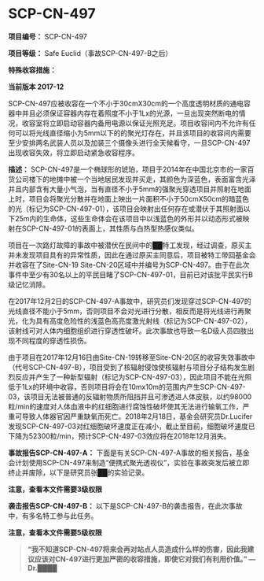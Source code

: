 # SCP-CN-497

**项目编号：** SCP-CN-497

**项目等级：** Safe Euclid（事故SCP-CN-497-B之后）

**特殊收容措施：** 

**当前版本 2017-12** 

SCP-CN-497应被收容在一个不小于30cmX30cm的一个高度透明材质的通电容器中并且必须保证容器内存在着照度不小于1Lx的光源，一旦出现突然断电的情况，收容室将立即启动容器内备用电源以保证光照充足。项目收容间内不允许有任何可以将光线直径缩小为5mm以下的的聚光灯存在，并且该项目的收容间内需要至少安排两名武装人员以及加装三个摄像头进行全天候看守，一旦SCP-CN-497出现收容失效，将立即启动紧急收容程序。

**描述：** 
SCP-CN-497是一个椭球形的琥珀，项目于2014年在中国北京市的一家百货公司楼下的地摊中被一个当地居民发现并买走，其颜色为深蓝色，表面富含光泽并且内部含有大量小气泡，当有直径不小于5mm的强聚光穿透项目并照射在地面上时，项目会将聚光分散并在地面上映出一片面积不小于50cmX50cm的暗蓝色的光（标记为SCP-CN-497-01），该项目会映射出任何存在或潜伏于其照射面以下25m内的生命体，这些生命体会在该项目中以浅蓝色的外形并以动态形式被映射在SCP-CN-497-01的表面上，其性质与白热型热感仪类似。

项目在一次路灯故障的事故中被潜伏在民间中的██特工发现，经过调查，原买主并未发现项目具有的异常性质，因此在通过原买主同意后，项目被特工带回基金会并收容在了Site-CN-19 Site-CN-20区域中并编号为SCP-CN-497。由于在此次事件中至少有30名以上的平民目睹了SCP-CN-497-01，目前已对该批平民实行B级记忆消除。

在2017年12月2日的SCP-CN-497-A事故中，研究员们发现穿过SCP-CN-497的光线直径不能小于5mm，否则项目不会对光进行分散，相反而是将光线进行再聚光，化为具有高度危险性的浅蓝色高亮度激光射线（标记为SCP-CN-497-02），该射线可对人体内细胞组织进行穿透性破坏。此次事故也导致一名D级人员四肢出现不同程度的穿透性损伤。

由于项目在2017年12月16日由Site-CN-19转移至Site-CN-20区的收容失效事故中（代号SCP-CN-497-B），项目受到了核辐射侵蚀使核辐射与项目分子结构发生剧烈反应并产生了一种新型辐射（标记为SCP-CN-497-03），因此项目不能在光照低于1Lx的环境中收容，否则项目将会在10mx10m的范围内产生SCP-CN-497-03，该项目无法被普通的反辐射物质所阻挡并且可渗透进人体皮肤，以约98000粒/min的速度对人体血液中的红细胞进行腐蚀性破坏使其无法进行输氧工作，严重可导致人体器官因严重缺氧而死亡。2018年2月18日，基金会研究员Dr.Lucifer发现SCP-CN-497-03对红细胞破坏速度正在减小，截止至目前，细胞破坏速度已下降为52300粒/min，预计SCP-CN-497-03效应将在2018年12月消失。

**事故报告SCP-CN-497-A：** 下面是有关SCP-CN-497-A事故的相关报告，基金会计划使用SCP-CN-497来制造“便携式聚光透视仪”，实验在事故突发后被立即终止并废除，以下是研究员张██的实验记录。

**注意，查看本文件需要3级权限** 


**袭击报告SCP-CN-497-B：** 以下是SCP-CN-497-B的袭击报告，在此次事故中，有多名特工参与此任务。

**注意，查看本文件需要5级权限** 



> **“我不知道SCP-CN-497将来会再对站点人员造成什么样的伤害，因此我建议应该对CN-497进行更加严密的收容措施，即使它对我们有利用价值。” —Dr.████** 
> 


